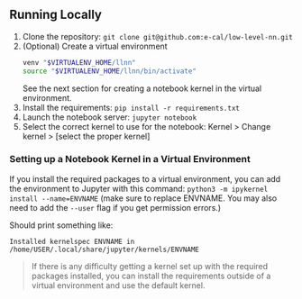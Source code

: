 ## Running Locally

1. Clone the repository: `git clone git@github.com:e-cal/low-level-nn.git`
2. (Optional) Create a virtual environment
   ```bash
   venv "$VIRTUALENV_HOME/llnn"
   source "$VIRTUALENV_HOME/llnn/bin/activate"
   ```
   See the next section for creating a notebook kernel in the virtual environment.
3. Install the requirements: `pip install -r requirements.txt`
4. Launch the notebook server: `jupyter notebook`
5. Select the correct kernel to use for the notebook:
   Kernel > Change kernel > [select the proper kernel]

### Setting up a Notebook Kernel in a Virtual Environment

If you install the required packages to a virtual environment, you can add the
environment to Jupyter with this command: `python3 -m ipykernel install --name=ENVNAME`
(make sure to replace ENVNAME. You may also need to add the `--user` flag if you get permission errors.)

Should print something like:

```
Installed kernelspec ENVNAME in /home/USER/.local/share/jupyter/kernels/ENVNAME
```

> If there is any difficulty getting a kernel set up with the required packages
> installed, you can install the requirements outside of a virtual environment
> and use the default kernel.
